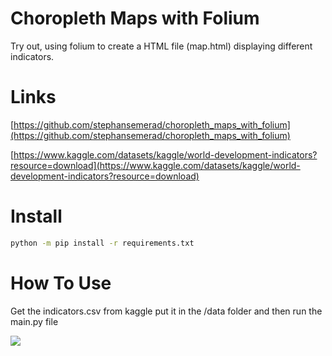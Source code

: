 # Choropleth Maps with Folium

Try out, using folium to create a HTML file (map.html) displaying different indicators.

# Links

[https://github.com/stephansemerad/choropleth_maps_with_folium](https://github.com/stephansemerad/choropleth_maps_with_folium)

[https://www.kaggle.com/datasets/kaggle/world-development-indicators?resource=download](https://www.kaggle.com/datasets/kaggle/world-development-indicators?resource=download)

# Install

```bash
python -m pip install -r requirements.txt
```

# How To Use

Get the indicators.csv from kaggle put it in the /data folder and then run the main.py file

![](https://github.com/stephansemerad/choropleth_maps_with_folium/master/imgs/img.png)
